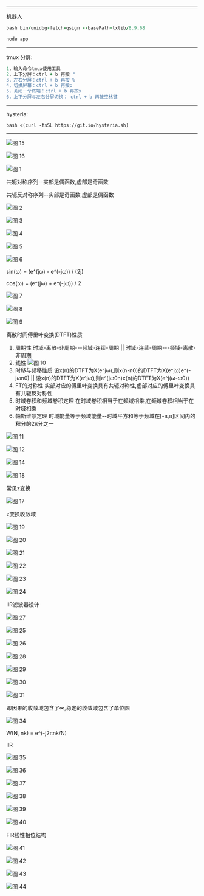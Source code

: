 <hr>

机器人

```ruby
bash bin/unidbg-fetch-qsign --basePath=txlib/8.9.68
```

```ruby
node app
```

<hr>
tmux 分屏:

```ruby
1，输入命令tmux使用工具
2，上下分屏：ctrl + b 再按 "
3，左右分屏：ctrl + b 再按 %
4，切换屏幕：ctrl + b 再按o
5，关闭一个终端：ctrl + b 再按x
6，上下分屏与左右分屏切换： ctrl + b 再按空格键
```

<hr>

hysteria:

```
bash <(curl -fsSL https://git.io/hysteria.sh)
```
<hr>


![图 15](images/4d99955e7fe31fbdeaa2312c06a337068951e5cbb912f9856c36f0c62b51c0e0.png)  

![图 16](images/22a05332e2c5607333ff4e181421a5e6a091c7522bfe4dc35be5c3bfc73ad456.png)  




![图 1](images/6dc0368ed9af50fe02590d484e5c7a4848d6172857c7f48a94f5e226dc9e26fd.png)  

共轭对称序列--实部是偶函数,虚部是奇函数

共轭反对称序列--实部是奇函数,虚部是偶函数

![图 2](images/a280b5408bf8998a6061e066aacfde4af8ede7b6cb43c1b2be530b1ccdc1b975.png)  

![图 3](images/3dc8b48c15e4afe8aa9caca2ef76866bdbc3628e94097548ae9993d730376c75.png)  

![图 4](images/a2308c9a6efeac8c03147d56f8df437d92048ebd2d28a793409efbca6602887a.png)  

![图 5](images/2ebc4f29a72cf40338cd0be8ee719a28b16c8575677deb2c9fb3a20a4b5fc03c.png)  

![图 6](images/386692c7ff56752f7b048049b0ffe807d4addaaed057ef7cfc8f5ef136c0b65b.png)  


sin(ω) = (e^(jω) - e^(-jω)) / (2j)

cos(ω) = (e^(jω) + e^(-jω)) / 2

![图 7](images/e9899185b060fec96ba5976e6dcae6d6f89cc9fc0943b6ea8ebffd188c79b6b8.png)  

![图 8](images/75f9a55cf0d5aa8b795765070f77b223d2ec75bb6a000de3a74044913ce79092.png)  

![图 9](images/d55c918535e4198df46fbcf4fbff8ed23c8da31fa593d892a34abef8ceab4173.png)  

离散时间傅里叶变换(DTFT)性质
1. 周期性 时域-离散-非周期---频域-连续-周期 || 时域-连续-周期---频域-离散-非周期
2. 线性 ![图 10](images/357b412f95c69282e07effe99dee720db494015d8a2ff5d4672c314b31e22469.png)  
3. 时移与频移性质 设x(n)的DTFT为X(e^jω),则x(n-n0)的DTFT为X(e^jω)e^(-jωn0) || 设x(n)的DTFT为X(e^jω),则e^(jω0n)x(n)的DTFT为X(e^j(ω-ω0))
4. FT的对称性 实部对应的傅里叶变换具有共轭对称性,虚部对应的傅里叶变换具有共轭反对称性
5. 时域卷积和频域卷积定理 在时域卷积相当于在频域相乘,在频域卷积相当于在时域相乘
6. 帕斯维尔定理 时域能量等于频域能量--时域平方和等于频域在[-π,π]区间内的积分的2π分之一

![图 11](images/4c49d78c4328546a84a4cced307983434fea1d9c538f789612a53ece9163a34c.png)  

![图 12](images/7e90bd761f58fd37835acdb8f9bdbb5f6e82ba5a44ac482da8b53b7debbfc776.png)  

![图 14](images/33a04c19afcd218b1103307242ec662a5171b7c05e793ce8f9c255464359c8e8.png)  

![图 18](images/1d0a489145c1c5a03be54c44b11801f7354279f7322b3889ea3962c6d4485b88.png)  

常见z变换

![图 17](images/4fd21bdf4c3cfc0669707879426e9c89038cd953fbfe8311d3e114a74e53d409.png)  

z变换收敛域

![图 19](images/71624d1b33a564b4940481084fca3f51d231dfd6977c3e0dc118b5e48f02ec7f.png)  

![图 20](images/157961d2477393fb2aad74435fff432e5a1807bf91234314d533eb333b22befa.png)  

![图 21](images/6952cecb10d9b940e5ca2cff78085f8e0f8d523cc9384329b3cce42c14ef27ed.png)  

![图 22](images/9bf8ae364ef46d54e8162b1a7c7bcf4e991f67ba1bf89839c127db68aa4624ee.png)  

![图 23](images/7e7e9a2850fd085b34059c524f315585e70256d245632616334b1b427f97bdd7.png)  

![图 24](images/82265e42dee0b3990beb15897acebd1bae075f5bed43681f3a9e27a73f201c21.png)  

IIR滤波器设计

![图 27](images/859d25b04dd5f251eaa9c7a29608f50a18e0fdcc5ddcadf6f9261907294760c7.png)  


![图 25](images/afc52d14a4e720a5e726a147409f6788f38b06d0110345d5c7d7fb6aed10e495.png)  

![图 26](images/4cf05d76b7cb11b80dcec9c60ec255a30a65cb54e11dca440ce38da8ca902161.png)  

![图 28](images/6383da280b9ae20c9997d55438936ce7107389102f917efda9cadb737a9dff67.png)  

![图 29](images/dca94615af21e106a5fc674211e4dfbb65e66e9cb58881fd1eaa1a1dbd4746e0.png)  

![图 30](images/91988b019524ff371a97b8c3444e4024696713e25813643b562c55d5b5cbaaad.png)  

![图 31](images/18612ee760ab37375ce5add3abe9603e5db284d793551d0411bf24a3613552e3.png)  

即因果的收敛域包含了∞,稳定的收敛域包含了单位圆

![图 34](images/6e98c54dbf79eef52f0a7f724c2fdc7d5c89ce0fc02833d4ad03765dc6178bb7.png)  

W(N, nk) = e^(-j2πnk/N)

IIR

![图 35](images/8e6696f1b256904b6c5b20dd8922d985c555837004e4ea5275871d36db16ee82.png)  

![图 36](images/51abf271ea297625b34a10045ad353af16b167cb750d4d7c19ca87bdf0df2f9a.png)  

![图 37](images/40378842a84bc01c707f3f3d2afc7281bd027af56304f71ddeae0d14a97d96d4.png)  

![图 38](images/81c4079cf5a95cc3f30f42dca8ef7d496b8796b7a766a9205cd3365854855d87.png)  

![图 39](images/9029ec288b045460981c451be908de84e1ec3bba0af36ab6e45f74abadd7574e.png)  

![图 40](images/ab31ec4e6cf5379a7fdcc9f9a6a49f2431967614166b258578c214b74ac5e071.png)  

FIR线性相位结构

![图 41](images/0423fe2e3812737935c0185d02b1293cb5244424bfd679d7eb1a2e8a70135357.png)  

![图 42](images/9d55916803b85d995931e634fc9fcccd9e89394dda603e79ec8911838bebb93d.png)  

![图 43](images/65bb0b11703d79cb5482128440a191cf63c55aeed8b3884895ccd3a706d23926.png)  

![图 44](images/a4721ca229d730fa2ddc86678958641968a57cf0d51614bd8b9a41c8cd21cb57.png)  

 
